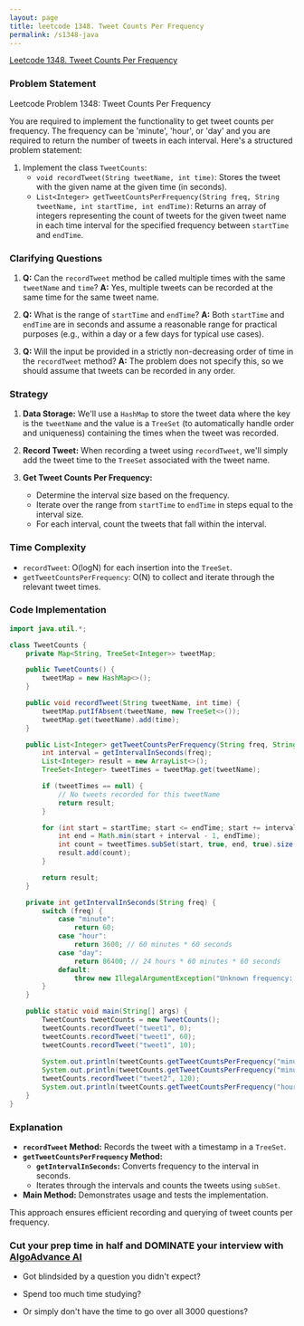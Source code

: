 ```yaml
---
layout: page
title: leetcode 1348. Tweet Counts Per Frequency
permalink: /s1348-java
---
```

[Leetcode 1348. Tweet Counts Per Frequency](https://algoadvance.github.io/algoadvance/l1348)
### Problem Statement
Leetcode Problem 1348: Tweet Counts Per Frequency

You are required to implement the functionality to get tweet counts per frequency. The frequency can be 'minute', 'hour', or 'day' and you are required to return the number of tweets in each interval. Here's a structured problem statement:

1. Implement the class `TweetCounts`:
   - `void recordTweet(String tweetName, int time)`: Stores the tweet with the given name at the given time (in seconds).
   - `List<Integer> getTweetCountsPerFrequency(String freq, String tweetName, int startTime, int endTime)`: Returns an array of integers representing the count of tweets for the given tweet name in each time interval for the specified frequency between `startTime` and `endTime`.

### Clarifying Questions
1. **Q:** Can the `recordTweet` method be called multiple times with the same `tweetName` and `time`?
   **A:** Yes, multiple tweets can be recorded at the same time for the same tweet name.

2. **Q:** What is the range of `startTime` and `endTime`?
   **A:** Both `startTime` and `endTime` are in seconds and assume a reasonable range for practical purposes (e.g., within a day or a few days for typical use cases).

3. **Q:** Will the input be provided in a strictly non-decreasing order of time in the `recordTweet` method?
   **A:** The problem does not specify this, so we should assume that tweets can be recorded in any order.

### Strategy
1. **Data Storage:**
   We'll use a `HashMap` to store the tweet data where the key is the `tweetName` and the value is a `TreeSet` (to automatically handle order and uniqueness) containing the times when the tweet was recorded.

2. **Record Tweet:**
   When recording a tweet using `recordTweet`, we'll simply add the tweet time to the `TreeSet` associated with the tweet name.

3. **Get Tweet Counts Per Frequency:**
   - Determine the interval size based on the frequency.
   - Iterate over the range from `startTime` to `endTime` in steps equal to the interval size.
   - For each interval, count the tweets that fall within the interval.

### Time Complexity
- `recordTweet`: O(logN) for each insertion into the `TreeSet`.
- `getTweetCountsPerFrequency`: O(N) to collect and iterate through the relevant tweet times.

### Code Implementation

```java
import java.util.*;

class TweetCounts {
    private Map<String, TreeSet<Integer>> tweetMap;

    public TweetCounts() {
        tweetMap = new HashMap<>();
    }

    public void recordTweet(String tweetName, int time) {
        tweetMap.putIfAbsent(tweetName, new TreeSet<>());
        tweetMap.get(tweetName).add(time);
    }

    public List<Integer> getTweetCountsPerFrequency(String freq, String tweetName, int startTime, int endTime) {
        int interval = getIntervalInSeconds(freq);
        List<Integer> result = new ArrayList<>();
        TreeSet<Integer> tweetTimes = tweetMap.get(tweetName);

        if (tweetTimes == null) {
            // No tweets recorded for this tweetName
            return result;
        }

        for (int start = startTime; start <= endTime; start += interval) {
            int end = Math.min(start + interval - 1, endTime);
            int count = tweetTimes.subSet(start, true, end, true).size();
            result.add(count);
        }

        return result;
    }

    private int getIntervalInSeconds(String freq) {
        switch (freq) {
            case "minute":
                return 60;
            case "hour":
                return 3600; // 60 minutes * 60 seconds
            case "day":
                return 86400; // 24 hours * 60 minutes * 60 seconds
            default:
                throw new IllegalArgumentException("Unknown frequency: " + freq);
        }
    }

    public static void main(String[] args) {
        TweetCounts tweetCounts = new TweetCounts();
        tweetCounts.recordTweet("tweet1", 0);
        tweetCounts.recordTweet("tweet1", 60);
        tweetCounts.recordTweet("tweet1", 10);
        
        System.out.println(tweetCounts.getTweetCountsPerFrequency("minute", "tweet1", 0, 59)); // Output: [2]
        System.out.println(tweetCounts.getTweetCountsPerFrequency("minute", "tweet1", 0, 60)); // Output: [2, 1]
        tweetCounts.recordTweet("tweet2", 120);
        System.out.println(tweetCounts.getTweetCountsPerFrequency("hour", "tweet2", 0, 210)); // Output: [1]
    }
}
```

### Explanation
- **`recordTweet` Method:** Records the tweet with a timestamp in a `TreeSet`.
- **`getTweetCountsPerFrequency` Method:**
  - **`getIntervalInSeconds`:** Converts frequency to the interval in seconds.
  - Iterates through the intervals and counts the tweets using `subSet`.
- **Main Method:** Demonstrates usage and tests the implementation.

This approach ensures efficient recording and querying of tweet counts per frequency.


### Cut your prep time in half and DOMINATE your interview with [AlgoAdvance AI](https://algoAdvance.com)

- Got blindsided by a question you didn't expect?

- Spend too much time studying?

- Or simply don't have the time to go over all 3000 questions?

